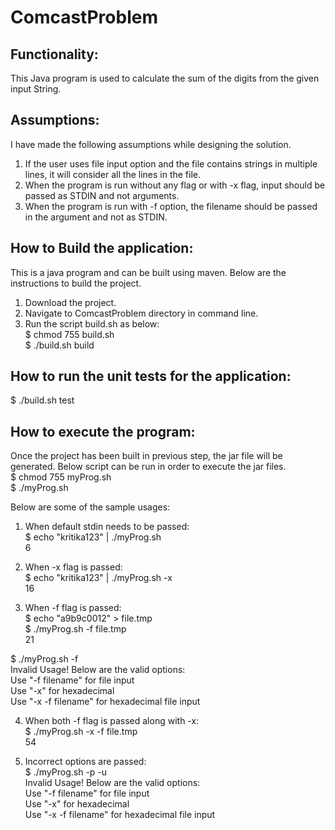 # ComcastProblem

## Functionality:
This Java program is used to calculate the sum of the digits from the given input String.

## Assumptions:
I have made the following assumptions while designing the solution.
1. If the user uses file input option and the file contains strings in multiple lines, it will consider all the lines in the file.
2. When the program is run without any flag or with -x flag, input should be passed as STDIN and not arguments.
3. When the program is run with -f option, the filename should be passed in the argument and not as STDIN.

## How to Build the application:
This is a java program and can be built using maven. Below are the instructions to build the project.
1. Download the project.
2. Navigate to ComcastProblem directory in command line.
3. Run the script build.sh as below:<br />
$ chmod 755 build.sh<br />
$ ./build.sh build

## How to run the unit tests for the application:
$ ./build.sh test

## How to execute the program:
Once the project has been built in previous step, the jar file will be generated. Below script can be run in order to execute the jar files.<br />
$ chmod 755 myProg.sh<br />
$ ./myProg.sh

Below are some of the sample usages:<br />
1. When default stdin needs to be passed:<br />
$ echo "kritika123" | ./myProg.sh<br />
6

2. When -x flag is passed:<br />
$ echo "kritika123" | ./myProg.sh -x<br />
16

3. When -f flag is passed:<br />
$ echo "a9b9c0012" > file.tmp<br />
$ ./myProg.sh -f file.tmp<br />
21

$ ./myProg.sh -f<br />
Invalid Usage! Below are the valid options:<br />
Use "-f filename" for file input<br />
Use "-x" for hexadecimal<br />
Use "-x -f filename" for hexadecimal file input<br />

4. When both -f flag is passed along with -x:<br />
$ ./myProg.sh -x -f file.tmp<br />
54

5. Incorrect options are passed:<br />
$ ./myProg.sh -p -u<br />
Invalid Usage! Below are the valid options:<br />
Use "-f filename" for file input<br />
Use "-x" for hexadecimal<br />
Use "-x -f filename" for hexadecimal file input



